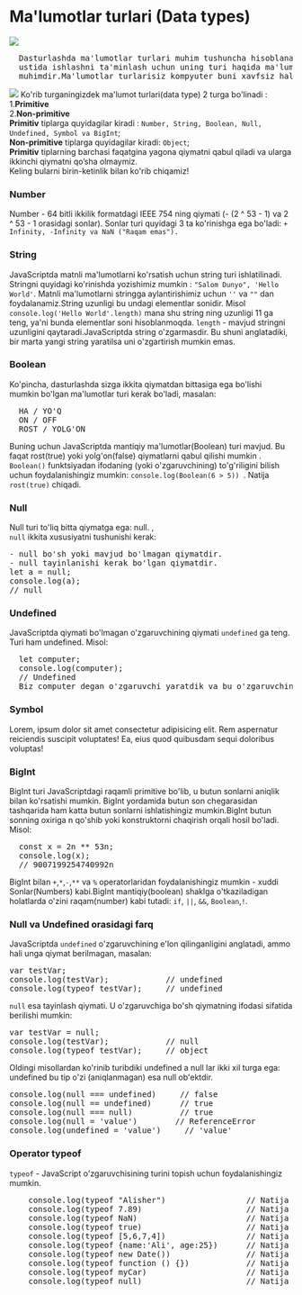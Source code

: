 # Ma'lumotlar turlari (Data types)
<img src="https://i.ibb.co/YkPGqK9/assja.jpg" />
<pre>
  Dasturlashda ma'lumotlar turlari muhim tushuncha hisoblanadi. O'zgaruvchilar
  ustida ishlashni ta'minlash uchun uning turi haqida ma'lumotga ega bo'lishimiz
  muhimdir.Ma'lumotlar turlarisiz kompyuter buni xavfsiz hal qila olmaydi.
</pre>
<img src="https://i.ibb.co/54h84xX/image.jpg" />
  Ko'rib turganingizdek ma'lumot turlari(data type) 2 turga bo'linadi : <br/>
  1.<b>Primitive</b>  <br/>
  2.<b>Non-primitive</b>
  <br />
  <b>Primitiv</b> tiplarga quyidagilar kiradi :
  <code>Number, String, Boolean, Null, Undefined, Symbol va BigInt</code>;
  <br />
  <b>Non-primitive</b> tiplarga quyidagilar kiradi:
  <code>Object</code>;
  <br />
  <b>Primitiv</b>
  tiplarning barchasi faqatgina yagona qiymatni qabul qiladi va ularga ikkinchi
  qiymatni qo’sha olmaymiz. <br> 
  Keling bularni birin-ketinlik bilan ko'rib chiqamiz!

<h3>Number</h3>
   Number -  64 bitli ikkilik formatdagi IEEE 754 ning qiymati (- (2 ^ 53 - 1) va 2 ^ 53 - 1 orasidagi sonlar).
       Sonlar turi quyidagi 3 ta ko'rinishga ega bo'ladi: <code>+ Infinity, -Infinity va NaN ("Raqam emas").</code>
       <h3>String</h3> 
      JavaScriptda matnli ma'lumotlarni ko'rsatish uchun string turi ishlatilinadi. Stringni quyidagi ko'rinishda yozishimiz mumkin : <code>"Salom Dunyo", 'Hello World'</code>. Matnli ma'lumotlarni stringga aylantirishimiz uchun <code>''</code> va <code>""</code> dan foydalanamiz.String uzunligi bu undagi elementlar sonidir. Misol <code>console.log('Hello World'.length)</code> mana shu string ning uzunligi 11 ga teng, ya'ni bunda elementlar soni hisoblanmoqda. <code>length</code> - mavjud stringni uzunligini qaytaradi.JavaScriptda string o'zgarmasdir. Bu shuni anglatadiki, bir marta yangi string yaratilsa uni o'zgartirish mumkin emas. 
           <h3>Boolean</h3> 
   Ko'pincha, dasturlashda sizga ikkita qiymatdan bittasiga ega bo'lishi mumkin bo'lgan ma'lumotlar turi kerak bo'ladi, masalan: <br/>
<pre>
  HA / YO'Q
  ON / OFF
  ROST / YOLG'ON
</pre>
Buning uchun JavaScriptda mantiqiy ma'lumotlar(Boolean) turi mavjud. Bu faqat rost(true) yoki yolg'on(false) qiymatlarni qabul qilishi mumkin .
<br/>
<code>Boolean()</code> funktsiyadan ifodaning (yoki o'zgaruvchining) to'g'riligini bilish uchun  foydalanishingiz mumkin: <code>console.log(Boolean(6 > 5)) </code>. Natija <code>rost(true)</code> chiqadi.
       <h3>Null</h3> 
  Null turi to'liq bitta qiymatga ega: null. , <br/>
  <code>null</code> ikkita xususiyatni tushunishi kerak: 
<pre>
- null bo'sh yoki mavjud bo'lmagan qiymatdir.
- null tayinlanishi kerak bo'lgan qiymatdir.
let a = null;
console.log(a);
// null
</pre>
       <h3>Undefined</h3> 
  JavaScriptda qiymati bo'lmagan o'zgaruvchining qiymati <code>undefined</code> ga teng. Turi ham undefined. Misol: <br/>
  <pre>
  let computer;
  console.log(computer);
  // Undefined
  Biz computer degan o'zgaruvchi yaratdik va bu o'zgaruvchining qiymati yo'q.Shuning uchun natija undefined ga teng bo'ladi.
</pre>
   <h3>Symbol</h3> 
   Lorem, ipsum dolor sit amet consectetur adipisicing elit. Rem aspernatur reiciendis suscipit voluptates! Ea, eius quod quibusdam sequi doloribus voluptas!
   <h3>BigInt</h3> 
  BigInt turi JavaScriptdagi raqamli primitive bo'lib, u butun sonlarni aniqlik bilan ko'rsatishi mumkin. BigInt yordamida butun son chegarasidan tashqarida ham katta butun sonlarni ishlatishingiz mumkin.BigInt butun sonning oxiriga n qo'shib yoki konstruktorni chaqirish orqali hosil bo'ladi. Misol: <br/>
  <pre>
  const x = 2n ** 53n;
  console.log(x);
  // 9007199254740992n
</pre>
BigInt bilan <code>+</code>,<code>*</code>,<code>-</code>,<code>**</code> va <code>%</code> operatorlaridan foydalanishingiz mumkin - xuddi Sonlar(Numbers) kabi.BigInt mantiqiy(boolean) shaklga o'tkaziladigan holatlarda o'zini raqam(number) kabi tutadi: <code>if</code>, <code>||</code>, <code>&&</code>, <code>Boolean</code>,<code>!</code>.
<h3>Null va Undefined orasidagi farq</h3>
JavaScriptda <code>undefined</code> o'zgaruvchining e'lon qilinganligini anglatadi, ammo hali unga qiymat berilmagan, masalan: <br/>
<pre>
var testVar;
console.log(testVar);            // undefined
console.log(typeof testVar);     // undefined
</pre>
<code>null</code> esa tayinlash qiymati. U o'zgaruvchiga bo'sh qiymatning ifodasi sifatida berilishi mumkin:  <br/>
<pre>
var testVar = null;
console.log(testVar);            // null
console.log(typeof testVar);     // object
</pre>
Oldingi misollardan ko'rinib turibdiki undefined a null lar ikki xil turga ega: undefined bu tip o'zi (aniqlanmagan) esa null ob'ektdir.
<pre>
console.log(null === undefined)     // false
console.log(null == undefined)      // true
console.log(null === null)          // true
console.log(null = 'value')        // ReferenceError
console.log(undefined = 'value')     // 'value'
</pre>
       <h3>Operator typeof</h3>
  <code>typeof</code> - JavaScript o'zgaruvchisining turini topish uchun foydalanishingiz mumkin. </br>
<pre>
    console.log(typeof "Alisher")                 // Natija "string"
    console.log(typeof 7.89)                      // Natija "number"
    console.log(typeof NaN)                       // Natija "number"
    console.log(typeof true)                      // Natija "boolean"
    console.log(typeof [5,6,7,4])                 // Natija "object"
    console.log(typeof {name:'Ali', age:25})      // Natija "object"
    console.log(typeof new Date())                // Natija "object"
    console.log(typeof function () {})            // Natija "function"
    console.log(typeof myCar)                     // Natija "undefined" 
    console.log(typeof null)                      // Natija "object";   null o'zini tipiga mansub bo'lsada, JavaScript bu holatda "object" qaytaradi.
</pre>

 
